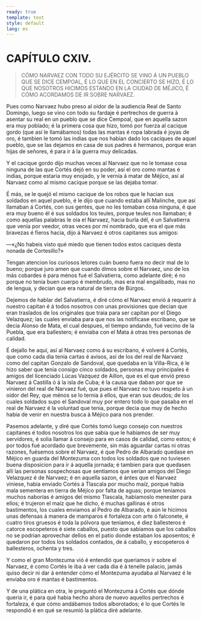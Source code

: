 ```yaml
---
ready: true
template: text
style: default
lang: es
---
```


# CAPÍTULO CXIV.

> CÓMO NARVAEZ CON TODO SU EJÉRCITO SE VINO Á UN PUEBLO QUE SE DICE
> CEMPOAL, É LO QUE EN EL CONCIERTO SE HIZO, É LO QUE NOSOTROS HICIMOS
> ESTANDO EN LA CIUDAD DE MÉJICO, É CÓMO ACORDAMOS DE IR SOBRE NARVAEZ.


Pues como Narvaez hubo preso al oidor de la audiencia Real de Santo
Domingo, luego se vino con todo su fardaje é pertrechos de guerra á
asentar su real en un pueblo que se dice Cempoal, que en aquella sazon
era muy poblado; é la primera cosa que hizo, tomó por fuerza al cacique
gordo (que así le llamábamos) todas las mantas é ropa labrada é joyas
de oro, é tambien le tomó las indias que nos habian dado los caciques
de aquel pueblo, que se las dejamos en casa de sus padres é hermanos,
porque eran hijas de señores, é para ir á la guerra muy delicadas.

Y el cacique gordo dijo muchas veces al Narvaez que no le tomase cosa
ninguna de las que Cortés dejó en su poder, así el oro como mantas é
indias, porque estaria muy enojado, y le vernia á matar de Méjico, así
al Narvaez como al mismo cacique porque se las dejaba tomar.

É más, se le quejó el mismo cacique de los robos que le hacian sus
soldados en aquel pueblo, é le dijo que cuando estaba allí Malinche,
que así llamaban á Cortés, con sus gentes, que no les tomaban cosa
ninguna, é que era muy bueno él é sus soldados los teules, porque
teules nos llamaban; é como aquellas palabras le oia el Narvaez, hacia
burla dél, é un Salvatierra que venia por veedor, otras veces por mí
nombrado, que era el que más bravezas é fieros hacia, dijo á Narvaez é
otros capitanes sus amigos:

—«¿No habeis visto qué miedo que tienen todos estos caciques desta
nonada de Cortesillo?»

Tengan atencion los curiosos letores cuán bueno fuera no decir mal de
lo bueno; porque juro amen que cuando dimos sobre el Narvaez, uno de
los más cobardes é para ménos fué el Salvatierra, como adelante diré; é
no porque no tenia buen cuerpo é membrudo, mas era mal engalibado, mas
no de lengua, y decian que era natural de tierra de Búrgos.

Dejemos de hablar del Salvatierra, é diré cómo el Narvaez envió á
requerir á nuestro capitan é á todos nosotros con unas provisiones que
decian que eran traslados de los originales que traia para ser capitan
por el Diego Velazquez; las cuales enviaba para que nos las notificase
escribano, que se decia Alonso de Mata, el cual despues, el tiempo
andando, fué vecino de la Puebla, que era ballestero; é enviaba con el
Mata á otras tres personas de calidad.

É dejallo he aquí, así al Narvaez como á su escribano, é volveré á
Cortés, que como cada dia tenia cartas é avisos, así de los del real
de Narvaez como del capitan Gonzalo de Sandoval, que quedaba en la
Villa-Rica, é le hizo saber que tenia consigo cinco soldados, personas
muy principales é amigos del licenciado Lúcas Vazquez de Aillon, que es
el que envió preso Narvaez á Castilla ó á la isla de Cuba; é la causa
que daban por que se vinieron del real de Narvaez fué, que pues el
Narvaez no tuvo respeto á un oidor del Rey, que ménos se lo ternia á
ellos, que eran sus deudos; de los cuales soldados supo el Sandoval muy
por entero todo lo que pasaba en el real de Narvaez é la voluntad que
tenia, porque decia que muy de hecho habia de venir en nuestra busca á
Méjico para nos prender.

Pasemos adelante, y diré que Cortés tomó luego consejo con nuestros
capitanes é todos nosotros los que sabia que le habiamos de ser muy
servidores, é solia llamar á consejo para en casos de calidad, como
estos; é por todos fué acordado que brevemente, sin más aguardar cartas
ni otras razones, fuésemos sobre el Narvaez, é que Pedro de Albarado
quedase en Méjico en guarda del Montezuma con todos los soldados que
no tuviesen buena disposicion para ir á aquella jornada; é tambien para
que quedasen allí las personas sospechosas que sentiamos que serian
amigos del Diego Velazquez é de Narvaez; é en aquella sazon, é ántes
que el Narvaez viniese, habia enviado Cortés á Tlascala por mucho maíz,
porque habia mala sementera en tierra de Méjico por falta de aguas;
porque teniamos muchos naborías é amigos del mismo Tlascala, habíamoslo
menester para ellos; é trujeron el maíz que he dicho, é muchas gallinas
é otros bastimentos, los cuales enviamos al Pedro de Albarado, é aún
le hicimos unas defensas á manera de mamparos é fortaleza con arte
ó falconete, é cuatro tiros gruesos é toda la pólvora que teniamos,
é diez ballesteros é catorce escopeteros é siete caballos, puesto
que sabiamos que los caballos no se podrian aprovechar dellos en el
patio donde estaban los aposentos; é quedaron por todos los soldados
contados, de á caballo, y escopeteros é ballesteros, ochenta y tres.

Y como el gran Montezuma vió é entendió que queriamos ir sobre el
Narvaez, é como Cortés le iba á ver cada dia é á tenelle palacio, jamás
quiso decir ni dar á entender cómo el Montezuma ayudaba al Narvaez é le
enviaba oro é mantas é bastimentos.

Y de una plática en otra, le preguntó el Montezuma á Cortés que dónde
queria ir, é para qué habia hecho ahora de nuevo aquellos pertrechos é
fortaleza, é que cómo andábamos todos alborotados; é lo que Cortés le
respondió é en qué se resumió la plática diré adelante.
